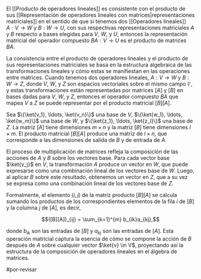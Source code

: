 El [[Producto de operadores lineales]] es consistente con el producto de sus [[Representación de operadores lineales con matrices|representaciones matriciales]] en el sentido de que si tenemos dos [[Operadores lineales]] $A: V \rightarrow W$ y $B: W \rightarrow U$, con sus respectivas representaciones matriciales $A$ y $B$ respecto a bases elegidas para $V$, $W$, y $U$, entonces la representación matricial del operador compuesto $BA: V \rightarrow U$ es el producto de matrices $BA$.

La consistencia entre el producto de operadores lineales y el producto de sus representaciones matriciales se basa en la estructura algebraica de las transformaciones lineales y cómo estas se manifiestan en las operaciones entre matrices. Cuando tenemos dos operadores lineales, $A: V \rightarrow W$ y $B: W \rightarrow Z$, donde $V$, $W$, y $Z$ son espacios vectoriales sobre el mismo campo $\mathbb{F}$, y estas transformaciones están representadas por matrices $[A]$ y $[B]$ en bases dadas para $V$, $W$, y $Z$, entonces el operador compuesto $BA$ que mapea $V$ a $Z$ se puede representar por el producto matricial $[B][A]$.

Sea $\{\ket{v_1}, \ldots, \ket{v_n}\}$ una base de $V$, $\{\ket{w_1}, \ldots, \ket{w_m}\}$ una base de $W$, y $\{\ket{z_1}, \ldots, \ket{z_l}\}$ una base de $Z$. La matriz $[A]$ tiene dimensiones $m \times n$ y la matriz $[B]$ tiene dimensiones $l \times m$. El producto matricial $[B][A]$ produce una matriz de $l \times n$, que corresponde a las dimensiones de salida de $B$ y de entrada de $A$.

El proceso de multiplicación de matrices refleja la composición de las acciones de $A$ y $B$ sobre los vectores base. Para cada vector base $\ket{v_j}$ en $V$, la transformación $A$ produce un vector en $W$, que puede expresarse como una combinación lineal de los vectores base de $W$. Luego, al aplicar $B$ sobre este resultado, obtenemos un vector en $Z$, que a su vez se expresa como una combinación lineal de los vectores base de $Z$.

Formalmente, el elemento $(i, j)$ de la matriz producto $[B][A]$ se calcula sumando los productos de los correspondientes elementos de la fila $i$ de $[B]$ y la columna $j$ de $[A]$, es decir,

$$([B][A])_{ij} = \sum_{k=1}^{m} b_{ik}a_{kj},$$

donde $b_{ik}$ son las entradas de $[B]$ y $a_{kj}$ son las entradas de $[A]$. Esta operación matricial captura la esencia de cómo se compone la acción de $B$ después de $A$ sobre cualquier vector $\ket{v} \in V$, proyectando así la estructura de la composición de operadores lineales en el álgebra de matrices.

#por-revisar 